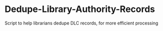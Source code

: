 # Dedupe-Library-Authority-Records
Script to help librarians dedupe DLC records, for more efficient processing
